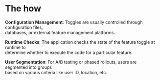# The how

<div>
  <p>
    <strong>Configuration Management</strong>: Toggles are usually controlled through configuration files,<br /> databases, or external feature management platforms.
  </p>
  <p>
    <strong>Runtime Checks</strong>: The application checks the state of the feature toggle at runtime to<br /> determine whether to execute the code for a particular feature.
  </p>
  <p>
    <strong>User Segmentation</strong>: For A/B testing or phased rollouts, users are segmented into groups<br /> based on various criteria like user ID, location, etc.
  </p>
</div>

<!-- ./components/SelfPromo.vue -->
<SelfPromo />

<style>
  .slidev-layout.intro h1 {
    color: var(--slidev-theme-primary);
  }
  .slidev-layout p {
    margin-top: 1.5rem;
  }
</style>

<!--
Some comment
-->